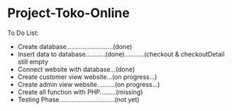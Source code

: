 # Project-Toko-Online

To Do List:
- Create database..........................(done)
- Insert data to database...........(done)...........(checkout & checkoutDetail still empty
- Connect website with database...(done)
- Create customer view website...(on progress...)
- Create admin view website..........(on progress...)
- Create all function with PHP.........(missing)
- Testing Phase...............................(not yet)
